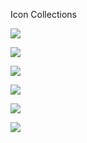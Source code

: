 Icon Collections

![](https://raw.githubusercontent.com/mattn/mattn-icons/master/logo.png)

![](https://raw.githubusercontent.com/mattn/mattn-icons/master/logo_angree.png)

![](https://raw.githubusercontent.com/mattn/mattn-icons/master/logo_excite.png)

![](https://raw.githubusercontent.com/mattn/mattn-icons/master/logo_green.png)

![](https://raw.githubusercontent.com/mattn/mattn-icons/master/logo_high.png)

![](https://raw.githubusercontent.com/mattn/mattn-icons/master/logo_low.png)
